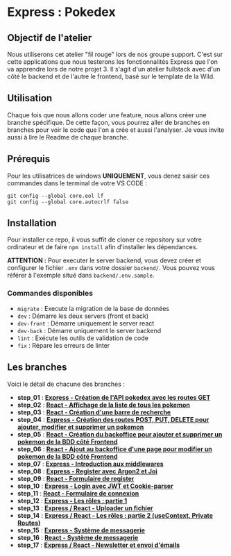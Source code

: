 # Express : Pokedex

## Objectif de l'atelier

Nous utiliserons cet atelier "fil rouge" lors de nos groupe support. C'est sur cette applications que nous testerons les fonctionnalités Express que l'on va apprendre lors de notre projet 3.
Il s'agit d'un atelier fullstack avec d'un côté le backend et de l'autre le frontend, basé sur le template de la Wild.

## Utilisation

Chaque fois que nous allons coder une feature, nous allons créer une branche spécifique.
De cette façon, vous pourrez aller de branches en branches pour voir le code que l'on a crée et aussi l'analyser.
Je vous invite aussi à lire le Readme de chaque branche.

## Prérequis

Pour les utilisatrices de windows **UNIQUEMENT**, vous denez saisir ces commandes dans le terminal de votre VS CODE :

```
git config --global core.eol lf
git config --global core.autocrlf false
```

## Installation

Pour installer ce repo, il vous suffit de cloner ce repository sur votre ordinateur et de faire `npm install` afin d'installer les dépendances.

**ATTENTION :** Pour executer le server backend, vous devez créer et configurer le fichier `.env` dans votre dossier `backend/`. Vous pouvez vous référer à l'exemple situé dans `backend/.env.sample`.

### Commandes disponibles

- `migrate` : Execute la migration de la base de données
- `dev` : Démarre les deux servers (front et back)
- `dev-front` : Démarre uniquement le server react
- `dev-back` : Démarre uniquement le server backend
- `lint` : Exécute les outils de validation de code
- `fix` : Répare les erreurs de linter

## Les branches

Voici le détail de chacune des branches :

- **step_01** : [**Express - Création de l'API pokedex avec les routes GET**](https://github.com/kpeset/pokedex/tree/step_01)
- **step_02** : [**React - Affichage de la liste de tous les pokemon**](https://github.com/kpeset/pokedex/tree/step_02)
- **step_03** : [**React - Création d'une barre de recherche**](https://github.com/kpeset/pokedex/tree/step_03)
- **step_04** : [**Express - Création des routes POST, PUT, DELETE pour ajouter, modifier et supprimer un pokemon**](https://github.com/kpeset/pokedex/tree/step_04)
- **step_05** : [**React - Création du backoffice pour ajouter et supprimer un pokemon de la BDD côté Frontend**](https://github.com/kpeset/pokedex/tree/step_05)
- **step_06** : [**React - Ajout au backoffice d'une page pour modifier un pokemon de la BDD côté Frontend**](https://github.com/kpeset/pokedex/tree/step_06)
- **step_07** : [**Express - Introduction aux middlewares**](https://github.com/kpeset/pokedex/tree/step_07)
- **step_08** : [**Express - Register avec Argon2 et Joi**](https://github.com/kpeset/pokedex/tree/step_08)
- **step_09** : [**React - Formulaire de register**](https://github.com/kpeset/pokedex/tree/step_09)
- **step_10** : [**Express - Login avec JWT et Cookie-parser**](https://github.com/kpeset/pokedex/tree/step_10)
- **step_11** : [**React - Formulaire de connexion**](https://github.com/kpeset/pokedex/tree/step_11)
- **step_12** : [**Express - Les rôles : partie 1**](https://github.com/kpeset/pokedex/tree/step_12)
- **step_13** : [**Express / React - Uploader un fichier**](https://github.com/kpeset/pokedex/tree/step_13)
- **step_14** : [**Express / React - Les rôles : partie 2 (useContext, Private Routes)**](https://github.com/kpeset/pokedex/tree/step_14)
- **step_15** : [**Express - Système de messagerie**](https://github.com/kpeset/pokedex/tree/step_15)
- **step_16** : [**React - Système de messagerie**](https://github.com/kpeset/pokedex/tree/step_16)
- **step_17** : [**Express / React - Newsletter et envoi d'émails**](https://github.com/kpeset/pokedex/tree/step_17)
